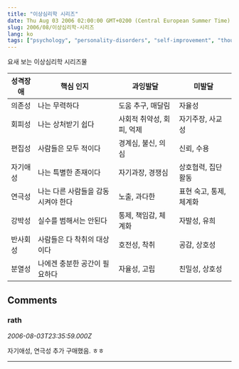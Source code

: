 ```yaml
---
title: "이상심리학 시리즈"
date: Thu Aug 03 2006 02:00:00 GMT+0200 (Central European Summer Time)
slug: 2006/08/이상심리학-시리즈
lang: ko
tags: ["psychology", "personality-disorders", "self-improvement", "thoughts"]
---
```


요새 보는 이상심리학 시리즈물

| 성격장애 | 핵심 인지 | 과잉발달 | 미발달 |  
| -------- | --------- | -------- | ------ |  
| 의존성 | 나는 무력하다 | 도움 추구, 매달림 | 자율성 |  
| 회피성 | 나는 상처받기 쉽다 | 사회적 취약성, 회피, 억제 | 자기주장, 사교성 |  
| 편집성 | 사람들은 모두 적이다 | 경계심, 불신, 의심 | 신뢰, 수용 |  
| 자기애성 | 나는 특별한 존재이다 | 자기과장, 경쟁심 | 상호협력, 집단활동 |  
| 연극성 | 나는 다른 사람들을 감동시켜야 한다 | 노출, 과다한 | 표현 숙고, 통제, 체계화 |   
| 강박성 | 실수를 범해서는 안된다 | 통제, 책임감, 체계화 | 자발성, 유희 |  
| 반사회성 | 사람들은 다 착취의 대상이다 | 호전성, 착취 | 공감, 상호성 |  
| 분열성 | 나에겐 충분한 공간이 필요하다 | 자율성, 고립 | 친밀성, 상호성 |  

## Comments

### rath
*2006-08-03T23:35:59.000Z*

자기애성, 연극성 추가 구매했음. ㅎㅎ

---
